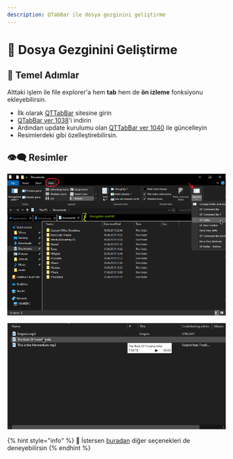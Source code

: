 ```yaml
---
description: QTabBar ile dosya gezginini geliştirme
---
```


# 📂 Dosya Gezginini Geliştirme

## 👣 Temel Adımlar

Alttaki işlem ile file explorer'a hem **tab** hem de **ön izleme** fonksiyonu ekleyebilirsin.

* İlk olarak [QTTabBar](http://qttabbar.wikidot.com/) sitesine girin
* [QTabBar ver 1038](http://qttabbar.wdfiles.com/local--files/qttabbar/QTTabBar_1038.zip)'i indirin
* Ardından update kurulumu olan [QTTabBar ver 1040](http://qttabbar.wdfiles.com/local--files/qttabbar/UpdateQTTabBar1040.zip) ile güncelleyin
* Resimlerdeki gibi özelleştirebilirsin.

## 👁‍🗨 Resimler

![](.gitbook/assets/image%20%288%29.png)

![](.gitbook/assets/image%20%283%29.png)

{% hint style="info" %}
🔗 İstersen [buradan](https://www.raymond.cc/blog/how-to-have-tabs-in-your-windows-explorer/) diğer seçenekleri de deneyebilirsin
{% endhint %}

